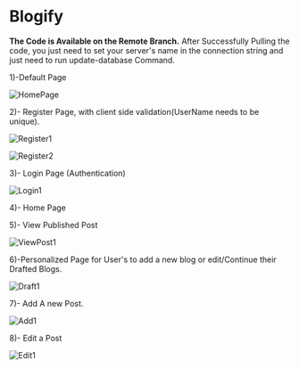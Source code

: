 # Blogify

**The Code is Available on the Remote Branch.**
After Successfully Pulling the code, you just need to set your server's name in the connection string and just need to run update-database Command.

1)-Default Page

![HomePage](https://github.com/harsh-dwivedi07/Blogify/assets/84399182/7ed5888d-01b6-4c63-99b8-a9d1910e562b)

2)- Register Page, with client side validation(UserName needs to be unique).

![Register1](https://github.com/harsh-dwivedi07/Blogify/assets/84399182/de360707-0890-4797-8f41-c619f2a2cd97)


![Register2](https://github.com/harsh-dwivedi07/Blogify/assets/84399182/9f5a13a6-168c-4476-8c98-9b8c5403fc94)

3)- Login Page (Authentication)

![Login1](https://github.com/harsh-dwivedi07/Blogify/assets/84399182/2e512c19-6ee0-42ee-9871-783b64670457)

4)- Home Page

5)- View Published Post

![ViewPost1](https://github.com/harsh-dwivedi07/Blogify/assets/84399182/961e9b6a-90e7-4a7e-ac94-275b53883f2c)


6)-Personalized Page for User's to add a new blog or edit/Continue their Drafted Blogs.

![Draft1](https://github.com/harsh-dwivedi07/Blogify/assets/84399182/1b7b484b-5b3a-459d-b414-433a5ab09f28)

7)- Add A new Post.

![Add1](https://github.com/harsh-dwivedi07/Blogify/assets/84399182/771fd665-7410-4f71-9a5d-060de277de31)

8)- Edit a Post

![Edit1](https://github.com/harsh-dwivedi07/Blogify/assets/84399182/84f0a4bc-4161-4659-91d3-e25487abcdfa)





